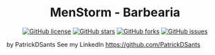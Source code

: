 <h1 align="center"> MenStorm - Barbearia </h1>

<p align="center">
<a href="https://github.com/PatrickDSants/barberlandingpage/blob/main/LICENSE"><img alt="GitHub license" src="https://img.shields.io/github/license/PatrickDSants/barberlandingpage?style=for-the-badge"></a>
<a href="https://github.com/PatrickDSants/barberlandingpage/stargazers"><img alt="GitHub stars" src="https://img.shields.io/github/stars/PatrickDSants/barberlandingpage?style=for-the-badge"></a>
<a href="https://github.com/PatrickDSants/barberlandingpage/network"><img alt="GitHub forks" src="https://img.shields.io/github/forks/PatrickDSants/barberlandingpage?style=for-the-badge"></a>
<a href="https://github.com/PatrickDSants/barberlandingpage/issues"><img alt="GitHub issues" src="https://img.shields.io/github/issues/PatrickDSants/barberlandingpage?style=for-the-badge"></a>
</p>

by PatrickDSants See my LinkedIn https://github.com/PatrickDSants
